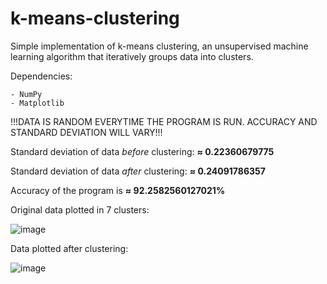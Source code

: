 # k-means-clustering

Simple implementation of k-means clustering, an unsupervised machine learning algorithm that iteratively groups data into clusters. 

Dependencies:

    - NumPy
    - Matplotlib

!!!DATA IS RANDOM EVERYTIME THE PROGRAM IS RUN. ACCURACY AND STANDARD DEVIATION WILL VARY!!!

Standard deviation of data _before_ clustering: **≈ 0.22360679775**

Standard deviation of data _after_ clustering: **≈ 0.24091786357**

Accuracy of the program is **≈ 92.2582560127021%**

Original data plotted in 7 clusters:


![image](https://user-images.githubusercontent.com/85080576/146835060-45e5e34d-ed8e-43dc-977e-f6df0bad9f4d.png)

Data plotted after clustering:

![image](https://user-images.githubusercontent.com/85080576/146835029-a0719318-8073-4577-9a46-47cc3a42969b.png)

